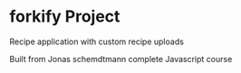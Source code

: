 # forkify Project

Recipe application with custom recipe uploads

Built from Jonas schemdtmann complete Javascript course
